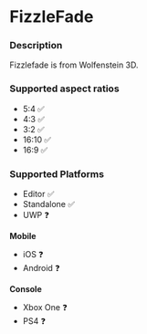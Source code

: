# FizzleFade

### Description
Fizzlefade is from Wolfenstein 3D.

### Supported aspect ratios
* 5:4 ✅
* 4:3 ✅
* 3:2 ✅
* 16:10 ✅
* 16:9 ✅

### Supported Platforms
* Editor ✅
* Standalone ✅
* UWP ❓

**Mobile**
* iOS ❓
* Android ❓

**Console**
* Xbox One ❓
* PS4 ❓

